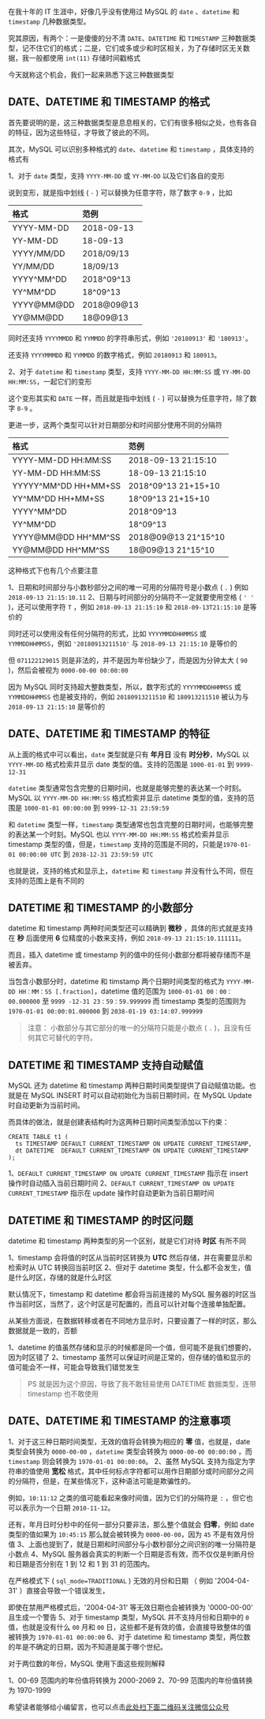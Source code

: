 在我十年的 IT 生涯中，好像几乎没有使用过 MySQL 的 `date` 、`datetime` 和 `timestamp` 几种数据类型。

究其原因，有两个：一是傻傻的分不清 `DATE`、`DATETIME` 和 `TIMESTAMP` 三种数据类型，记不住它们的格式；二是，它们或多或少和时区相关，为了存储时区无关数据，我一般都使用 `int(11)` 存储时间戳格式

今天就称这个机会，我们一起来熟悉下这三种数据类型

## DATE、DATETIME 和 TIMESTAMP 的格式 ##

首先要说明的是，这三种数据类型是息息相关的，它们有很多相似之处，也有各自的特征，因为这些特征，才导致了彼此的不同。

其次，MySQL 可以识别多种格式的 `date`、`datetime` 和 `timestamp` ，具体支持的格式有

1、对于 `date` 类型，支持 `YYYY-MM-DD` 或 `YY-MM-DD` 以及它们各自的变形

说到变形，就是指中划线 ( `-` ) 可以替换为任意字符，除了数字 `0-9` ，比如

<table> 
<thead> 
<tr> 
<th align="left">格式</th> 
<th align="left">范例</th> 
</tr> 
</thead> 
<tbody> 
<tr> 
<td align="left">YYYY-MM-DD</td> 
<td align="left">2018-09-13</td> 
</tr> 
<tr> 
<td align="left">YY-MM-DD</td> 
<td align="left">18-09-13</td> 
</tr> 
<tr> 
<td align="left">YYYY/MM/DD</td> 
<td align="left">2018/09/13</td> 
</tr> 
<tr> 
<td align="left">YY/MM/DD</td> 
<td align="left">18/09/13</td> 
</tr> 
<tr> 
<td align="left">YYYY^MM^DD</td> 
<td align="left">2018^09^13</td> 
</tr> 
<tr> 
<td align="left">YY^MM^DD</td> 
<td align="left">18^09^13</td> 
</tr> 
<tr> 
<td align="left">YYYY@MM@DD</td> 
<td align="left">2018@09@13</td> 
</tr> 
<tr> 
<td align="left">YY@MM@DD</td> 
<td align="left">18@09@13</td> 
</tr> 
</tbody> 
</table>

同时还支持 `YYYYMMDD` 和 `YYMMDD` 的字符串形式，例如 `'20180913'` 和 `'180913'`。

还支持 `YYYYMMMDD` 和 `YYMMDD` 的数字格式，例如 `20180913` 和 `180913`。

2、对于 `datetime` 和 `timestamp` 类型，支持 `YYYY-MM-DD HH:MM:SS` 或 `YY-MM-DD HH:MM:SS`，一起它们的变形

这个变形其实和 `DATE` 一样，而且就是指中划线 ( `-` ) 可以替换为任意字符，除了数字 `0-9` 。

更进一步，这两个类型可以针对日期部分和时间部分使用不同的分隔符

<table> 
<thead> 
<tr> 
<th align="left">格式</th> 
<th align="left">范例</th> 
</tr> 
</thead> 
<tbody> 
<tr> 
<td align="left">YYYY-MM-DD HH:MM:SS</td> 
<td align="left">2018-09-13 21:15:10</td> 
</tr> 
<tr> 
<td align="left">YY-MM-DD HH:MM:SS</td> 
<td align="left">18-09-13 21:15:10</td> 
</tr> 
<tr> 
<td align="left">YYYYY^MM^DD HH+MM+SS</td> 
<td align="left">2018^09^13 21+15+10</td> 
</tr> 
<tr> 
<td align="left">YY^MM^DD HH+MM+SS</td> 
<td align="left">18^09^13 21+15+10</td> 
</tr> 
<tr> 
<td align="left">YYYY^MM^DD</td> 
<td align="left">2018^09^13</td> 
</tr> 
<tr> 
<td align="left">YY^MM^DD</td> 
<td align="left">18^09^13</td> 
</tr> 
<tr> 
<td align="left">YYYY@MM@DD HH^MM^SS</td> 
<td align="left">2018@09@13 21^15^10</td> 
</tr> 
<tr> 
<td align="left">YY@MM@DD HH^MM^SS</td> 
<td align="left">18@09@13 21^15^10</td> 
</tr> 
</tbody> 
</table>

这种格式下也有几个点要注意

1、日期和时间部分与小数秒部分之间的唯一可用的分隔符号是小数点 ( `.` ) 例如 `2018-09-13 21:15:10.11`
2、日期与时间部分的分隔符不一定就要使用空格 ( `' '` )，还可以使用字符 `T` ，例如 `2018-09-13 21:15:10` 和 `2018-09-13T21:15:10` 是等价的

同时还可以使用没有任何分隔符的形式，比如 `YYYYMMDDHHMMSS` 或 `YYMMDDHHMMSS`，例如 `'20180913211510'` 与 `2018-09-13 21:15:10` 是等价的

但 `071122129015` 则是非法的，并不是因为年份缺少了，而是因为分钟太大 ( `90` )，然后会被视为 `0000-00-00 00:00:00`

因为 MySQL 同时支持超大整数类型，所以，数字形式的 `YYYYMMDDHHMMSS` 或 `YYMMDDHHMMSS` 也是被支持的，例如 `20180913211510` 和 `180913211510` 被认为与 `2018-09-13 21:15:10` 是等价的

## DATE、DATETIME 和 TIMESTAMP 的特征 ##

从上面的格式中可以看出，`date` 类型就是只有 **年月日** 没有 **时分秒**，MySQL 以 `YYYY-MM-DD` 格式检索并显示 date 类型的值。支持的范围是 `1000-01-01` 到 `9999-12-31`

`datetime` 类型通常包含完整的日期时间，也就是能够完整的表达某一个时刻。MySQL 以 `YYYY-MM-DD HH:MM:SS` 格式检索并显示 datetime 类型的值，支持的范围是 `1000-01-01 00:00:00` 到 `9999-12-31 23:59:59`

和 `datetime` 类型一样，`timestamp` 类型通常也包含完整的日期时间，也能够完整的表达某一个时刻。MySQL 也以 `YYYY-MM-DD HH:MM:SS` 格式检索并显示 timestamp 类型的值，但是，`timestamp` 支持的范围是不同的，只能是`1970-01-01 00:00:00 UTC` 到 `2038-12-31 23:59:59 UTC`

也就是说，支持的格式和显示上，`datetime` 和 `timestamp` 并没有什么不同，但在支持的范围上是有不同的

## DATETIME 和 TIMESTAMP 的小数部分 ##

datetime 和 timestamp 两种时间类型还可以精确到 **微秒** ，具体的形式就是支持在 **秒** 后面使用 **6** 位精度的小数来支持，例如 `2018-09-13 21:15:10.111111`。

而且，插入 datetime 或 timestamp 列的值中的任何小数部分都将被存储而不是被丢弃。

当包含小数部分时，datetime 和 timstamp 两个日期时间类型的格式为 `YYYY-MM-DD HH：MM：SS [.fraction]`，datetime 值的范围为 `1000-01-01 00：00：00.000000` 至 `9999 -12-31 23：59：59.999999` 而 timestamp 类型的范围则为 `1970-01-01 00:00:01.000000` 到 `2038-01-19 03:14:07.999999`

> 注意： 小数部分与其它部分的唯一的分隔符只能是小数点 ( `.` )，且没有任何其它可替代的字符。

## DATETIME 和 TIMESTAMP 支持自动赋值 ##

MySQL 还为 datetime 和 timestamp 两种日期时间类型提供了自动赋值功能。也就是在 MySQL INSERT 时可以自动初始化为当前日期时间，在 MySQL Update 时自动更新为当前时间。

而具体的做法，就是创建表结构时为这两种日期时间类型添加以下约束：

```
CREATE TABLE t1 (
  ts TIMESTAMP DEFAULT CURRENT_TIMESTAMP ON UPDATE CURRENT_TIMESTAMP,
  dt DATETIME  DEFAULT CURRENT_TIMESTAMP ON UPDATE CURRENT_TIMESTAMP
);
```

1、`DEFAULT CURRENT_TIMESTAMP ON UPDATE CURRENT_TIMESTAMP` 指示在 insert 操作时自动插入当前日期时间
2、`DEFAULT CURRENT_TIMESTAMP ON UPDATE CURRENT_TIMESTAMP` 指示在 update 操作时自动更新为当前日期时间

## DATETIME 和 TIMESTAMP 的时区问题 ##

datetime 和 timestamp 两种类型的另一个区别，就是它们对待 **时区** 有所不同

1、timestamp 会将值的时区从当前时区转换为 **UTC** 然后存储，并在需要显示和检索时从 UTC 转换回当前时区
2、但对于 datetime 类型，什么都不会发生，值是什么时区，存储的就是什么时区

默认情况下，timestamp 和 datetime 都会将当前连接的 MySQL 服务器的时区当作当前时区，当然了，这个时区是可配置的，而且可以针对每个连接单独配置。

从某些方面说，在数据转移或者在不同地方显示时，只要设置了一样的时区，那么数据就是一致的，否额

1、datetime 的值虽然存储和显示的时候都是同一个值，但可能不是我们想要的，因为时区错了
2、timestamp 虽然可以保证时间是正常的，但存储的值和显示的值可能会不一样，可能会导致我们错觉发生

> PS 就是因为这个原因，导致了我不敢轻易使用 DATETIME 数据类型，连带 timestamp 也不敢使用

## DATE、DATETIME 和 TIMESTAMP 的注意事项 ##

1、对于这三种日期时间类型，无效的值将会转换为相应的 **零** 值，也就是，date 类型会转换为 `0000-00-00` ，`datetime` 类型会转换为 `0000-00-00 00:00:00` ，而 `timestamp` 则会转换为 `1970-01-01 00:00:00`。
2、虽然 MySQL 支持为指定为字符串的值使用 **宽松** 格式，其中任何标点字符都可以用作日期部分或时间部分之间的分隔符，但是，在某些情况下，这种语法可能是欺骗性的。

例如，`10:11:12` 之类的值可能看起来像时间值，因为它们的分隔符是 `:` ，但它也可以表示为一个日期 `2010-11-12`。

还有，年月日时分秒中的任何一部分只要非法，那么整个值就会 **归零**，例如 date 类型的值如果为 `10:45:15` 那么就会被转换为 `0000-00-00`，因为 `45` 不是有效月份值
3、上面也提到了，就是日期和时间部分与小数秒部分之间识别的唯一分隔符是小数点
4、MySQL 服务器会真实的判断一个日期是否有效，而不仅仅是判断月份和日期是否分别在 1 到 12 和 1 到 31 的范围内。

在严格模式下 ( `sql_mode=TRADITIONAL` ) 无效的月份和日期 （ 例如 '2004-04-31' ）直接会导致一个错误发生，

即使在禁用严格模式后，'2004-04-31' 等无效日期也会被转换为 '0000-00-00' 且生成一个警告
5、对于 timestamp 类型，MySQL 并不支持月份和日期中的 `0` 值，也就是没有什么 `00` 月和 `00` 日，这些都不是有效的值，会直接导致整体的值被转换为 `1970-01-01 00:00:00`
6、对于 datetime 和 timestamp 类型，两位数的年是不确定的日期，因为不知道是属于哪个世纪。

对于两位数的年份，MySQL 使用下面这些规则解释

1、00-69 范围内的年份值将转换为 2000-2069
2、70-99 范围内的年份值转换为 1970-1999

希望读者能够给小编留言，也可以点击[此处扫下面二维码关注微信公众号](https://www.ycbbs.vip/?p=28 "此处扫下面二维码关注微信公众号")